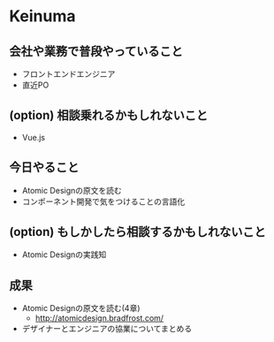 # Keinuma


## 会社や業務で普段やっていること

- フロントエンドエンジニア
- 直近PO

## (option) 相談乗れるかもしれないこと

- Vue.js

## 今日やること

- Atomic Designの原文を読む
- コンポーネント開発で気をつけることの言語化

## (option) もしかしたら相談するかもしれないこと

- Atomic Designの実践知

## 成果
- Atomic Designの原文を読む(4章)
  - http://atomicdesign.bradfrost.com/
- デザイナーとエンジニアの協業についてまとめる

